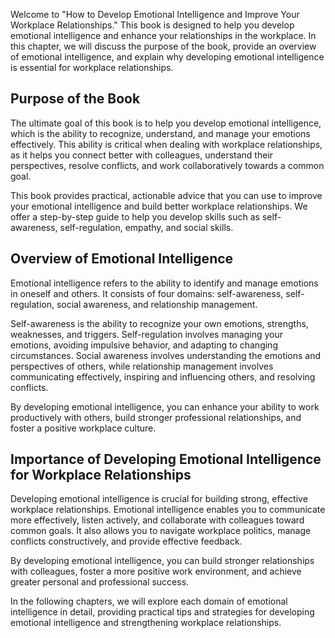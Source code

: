 
Welcome to "How to Develop Emotional Intelligence and Improve Your Workplace Relationships." This book is designed to help you develop emotional intelligence and enhance your relationships in the workplace. In this chapter, we will discuss the purpose of the book, provide an overview of emotional intelligence, and explain why developing emotional intelligence is essential for workplace relationships.

Purpose of the Book
-------------------

The ultimate goal of this book is to help you develop emotional intelligence, which is the ability to recognize, understand, and manage your emotions effectively. This ability is critical when dealing with workplace relationships, as it helps you connect better with colleagues, understand their perspectives, resolve conflicts, and work collaboratively towards a common goal.

This book provides practical, actionable advice that you can use to improve your emotional intelligence and build better workplace relationships. We offer a step-by-step guide to help you develop skills such as self-awareness, self-regulation, empathy, and social skills.

Overview of Emotional Intelligence
----------------------------------

Emotional intelligence refers to the ability to identify and manage emotions in oneself and others. It consists of four domains: self-awareness, self-regulation, social awareness, and relationship management.

Self-awareness is the ability to recognize your own emotions, strengths, weaknesses, and triggers. Self-regulation involves managing your emotions, avoiding impulsive behavior, and adapting to changing circumstances. Social awareness involves understanding the emotions and perspectives of others, while relationship management involves communicating effectively, inspiring and influencing others, and resolving conflicts.

By developing emotional intelligence, you can enhance your ability to work productively with others, build stronger professional relationships, and foster a positive workplace culture.

Importance of Developing Emotional Intelligence for Workplace Relationships
---------------------------------------------------------------------------

Developing emotional intelligence is crucial for building strong, effective workplace relationships. Emotional intelligence enables you to communicate more effectively, listen actively, and collaborate with colleagues toward common goals. It also allows you to navigate workplace politics, manage conflicts constructively, and provide effective feedback.

By developing emotional intelligence, you can build stronger relationships with colleagues, foster a more positive work environment, and achieve greater personal and professional success.

In the following chapters, we will explore each domain of emotional intelligence in detail, providing practical tips and strategies for developing emotional intelligence and strengthening workplace relationships.
